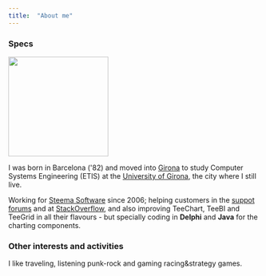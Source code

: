 ```yaml
---
title:  "About me"
---
```


### Specs

<img src="https://avatars2.githubusercontent.com/u/1788228?s=460&v=4" width="200">

I was born in Barcelona ('82) and moved into [Girona](https://goo.gl/maps/2dL9W7J7LHA2) to study Computer Systems Engineering (ETIS) at the [University of Girona](https://www.udg.edu/ca/), the city where I still live.

Working for [Steema Software](https://www.steema.com/) since 2006; helping customers in the [suppot forums](https://www.steema.com/support) and at [StackOverflow](https://stackoverflow.com/search?q=user:509369+[teechart]), and also improving TeeChart, TeeBI and TeeGrid in all their flavours - but specially coding in **Delphi** and **Java** for the charting components.

### Other interests and activities

I like traveling, listening punk-rock and gaming racing&strategy games.
